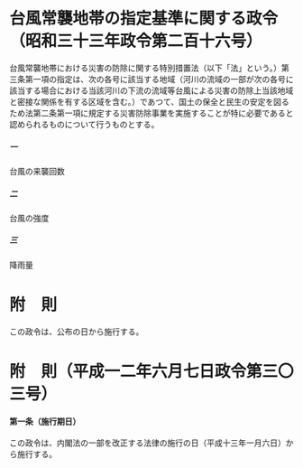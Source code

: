 # 台風常襲地帯の指定基準に関する政令（昭和三十三年政令第二百十六号）
台風常襲地帯における災害の防除に関する特別措置法（以下「法」という。）第三条第一項の指定は、次の各号に該当する地域（河川の流域の一部が次の各号に該当する場合における当該河川の下流の流域等台風による災害の防除上当該地域と密接な関係を有する区域を含む。）であつて、国土の保全と民生の安定を図るため法第二条第一項に規定する災害防除事業を実施することが特に必要であると認められるものについて行うものとする。
##### 一
台風の来襲回数
##### 二
台風の強度
##### 三
降雨量
# 附　則
この政令は、公布の日から施行する。
# 附　則（平成一二年六月七日政令第三〇三号）
#### 第一条（施行期日）
この政令は、内閣法の一部を改正する法律の施行の日（平成十三年一月六日）から施行する。
